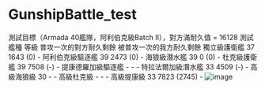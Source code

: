 # GunshipBattle_test

測試目標（Armada 40艦隊，阿利伯克級Batch II），對方滿耐久值 = 16128
測試艦種	等級	普攻一次的對方耐久剩餘	被普攻一次的我方耐久剩餘
獨立級護衛艦	37	1643 (0)	-
阿利伯克級驅逐艦	39	2473 (0)	-
海狼級潛水艦	39	0 (0)	-
杜克級護衛艦	39	7508 (-)	-
提康德羅加級驅逐艦	-	-	-
特拉法爾加級潛水艦	33	4509 (-)	-
高級海狼級	30	-	-
高級杜克級	-	-	-
高級提康級	33	7823 (2745)	-
![image](https://user-images.githubusercontent.com/97862414/149701476-9659ffc5-eb11-4f21-a48f-ae7c9c73b096.png)
